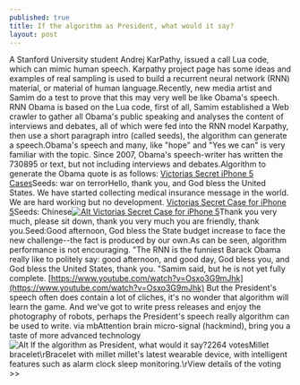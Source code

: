 ```yaml
---
published: true
title: If the algorithm as President, what would it say?
layout: post
---
```

A Stanford University student Andrej KarPathy, issued a call Lua code, which can mimic human speech. Karpathy project page has some ideas and examples of real sampling is used to build a recurrent neural network (RNN) material, or material of human language.Recently, new media artist and Samim do a test to prove that this may very well be like Obama\'s speech. RNN Obama is based on the Lua code, first of all, Samim established a Web crawler to gather all Obama\'s public speaking and analyses the content of interviews and debates, all of which were fed into the RNN model Karpathy, then use a short paragraph intro (called seeds), the algorithm can generate a speech.Obama\'s speech and many, like \"hope\" and \"Yes we can\" is very familiar with the topic. Since 2007, Obama\'s speech-writer has written the 730895 or text, but not including interviews and debates.Algorithm to generate the Obama quote is as follows: [Victorias Secret iPhone 5 Cases](https://au.lifestyle.yahoo.com/fashion/news/a/31140529/candice-swanepoel-is-pregnant/)Seeds: war on terrorHello, thank you, and God bless the United States. We have started collecting medical insurance message in the world. We are hard working but no development. [Victorias Secret Case for iPhone 5](http://www.nodcase.com/victorias-secret-silicon-iphone-5-case-p-3047.html)Seeds: Chinese[![Alt Victorias Secret Case for iPhone 5](http://www.nodcase.com/images/large/iphone5/victorias_secret_ip3200_lrg.jpg)](http://www.nodcase.com/victorias-secret-silicon-iphone-5-case-p-3047.html)Thank you very much, please sit down, thank you very much you are friendly, thank you.Seed:Good afternoon, God bless the State budget increase to face the new challenge--the fact is produced by our own.As can be seen, algorithm performance is not encouraging. \"The RNN is the funniest Barack Obama really like to politely say: good afternoon, and good day, God bless you, and God bless the United States, thank you. \"Samim said, but he is not yet fully complete. [https://www.youtube.com/watch?v=Osxo3G9mJhk](https://www.youtube.com/watch?v=Osxo3G9mJhk) But the President\'s speech often does contain a lot of cliches, it\'s no wonder that algorithm will learn the game. And we\'ve got to write press releases and enjoy the photography of robots, perhaps the President\'s speech really algorithm can be used to write. via mbAttention brain micro-signal (hackmind), bring you a taste of more advanced technology![Alt If the algorithm as President, what would it say?](https://c2.staticflickr.com/2/1591/26392284331_0509718343.jpg)2264 votesMillet bracelet\rBracelet with millet millet\'s latest wearable device, with intelligent features such as alarm clock sleep monitoring.\rView details of the voting >>